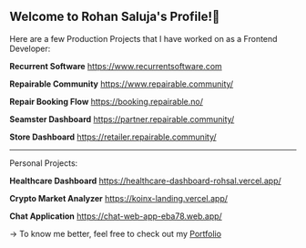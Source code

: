 ## Welcome to Rohan Saluja's Profile!👋

Here are a few Production Projects that I have worked on as a Frontend Developer:

**Recurrent Software**
https://www.recurrentsoftware.com

**Repairable Community**
https://www.repairable.community/

**Repair Booking Flow**
https://booking.repairable.no/

**Seamster Dashboard**
https://partner.repairable.community/

**Store Dashboard**
https://retailer.repairable.community/


-----------------------------------------------


Personal Projects:

**Healthcare Dashboard**
https://healthcare-dashboard-rohsal.vercel.app/

**Crypto Market Analyzer**
https://koinx-landing.vercel.app/

**Chat Application**
https://chat-web-app-eba78.web.app/

-> To know me better, feel free to check out my [Portfolio](https://folio-rohansaluja.vercel.app/)

<!--
**Rohan1Saluja/Rohan1Saluja** is a ✨ _special_ ✨ repository because its `README.md` (this file) appears on your GitHub profile.

Here are some ideas to get you started:

- 🔭 I’m currently working on ...
- 🌱 I’m currently learning ...
- 👯 I’m looking to collaborate on ...
- 🤔 I’m looking for help with ...
- 💬 Ask me about ...
- 📫 How to reach me: ...
- 😄 Pronouns: ...
- ⚡ Fun fact: ...
-->
